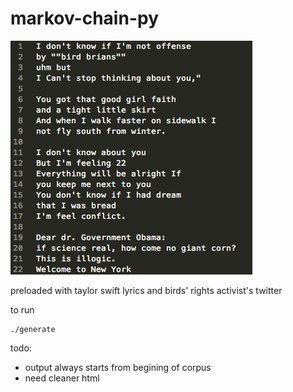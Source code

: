 markov-chain-py
===============
![example](example.jpg?raw=true "example")

preloaded with taylor swift lyrics and birds' rights activist's twitter

to run

    ./generate 

todo:
- output always starts from begining of corpus
- need cleaner html
